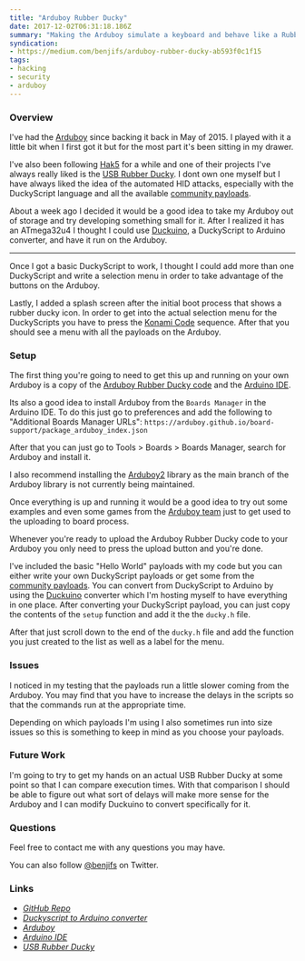 ```yaml
---
title: "Arduboy Rubber Ducky"
date: 2017-12-02T06:31:18.186Z
summary: "Making the Arduboy simulate a keyboard and behave like a Rubber Ducky"
syndication:
- https://medium.com/benjifs/arduboy-rubber-ducky-ab593f0c1f15
tags:
- hacking
- security
- arduboy
---
```

### Overview

I've had the <a href="https://www.arduboy.com/" target="_blank">Arduboy</a> since backing it back in May of 2015. I played with it a little bit when I first got it but for the most part it's been sitting in my drawer.

I've also been following <a href="https://www.hak5.org/" target="_blank">Hak5</a> for a while and one of their projects I've always really liked is the <a href="https://hakshop.com/products/usb-rubber-ducky-deluxe" target="_blank">USB Rubber Ducky</a>. I dont own one myself but I have always liked the idea of the automated HID attacks, especially with the DuckyScript language and all the available <a href="https://github.com/hak5darren/USB-Rubber-Ducky/wiki/Payloads" target="_blank">community payloads</a>.

About a week ago I decided it would be a good idea to take my Arduboy out of storage and try developing something small for it. After I realized it has an ATmega32u4 I thought I could use <a href="https://dukweeno.github.io/Duckuino/" target="_blank">Duckuino</a>, a DuckyScript to Arduino converter, and have it run on the Arduboy.

----

Once I got a basic DuckyScript to work, I thought I could add more than one DuckyScript and write a selection menu in order to take advantage of the buttons on the Arduboy.

Lastly, I added a splash screen after the initial boot process that shows a rubber ducky icon. In order to get into the actual selection menu for the DuckyScripts you have to press the <a href="https://en.wikipedia.org/wiki/Konami_Code" target="_blank">Konami Code</a> sequence. After that you should see a menu with all the payloads on the Arduboy.

### Setup
The first thing you're going to need to get this up and running on your own Arduboy is a copy of the <a href="https://github.com/benjifs/arduboy-rubber-ducky" target="_blank">Arduboy Rubber Ducky code</a> and the <a href="https://www.arduino.cc/en/Main/Software" target="_blank">Arduino IDE</a>.

Its also a good idea to install Arduboy from the `Boards Manager` in the Arduino IDE. To do this just go to preferences and add the following to "Additional Boards Manager URLs": ```https://arduboy.github.io/board-support/package_arduboy_index.json```


After that you can just go to Tools > Boards > Boards Manager, search for Arduboy and install it.

I also recommend installing the <a href="https://github.com/MLXXXp/Arduboy2" target="_blank">Arduboy2</a> library as the main branch of the Arduboy library is not currently being maintained.

Once everything is up and running it would be a good idea to try out some examples and even some games from the <a href="http://team-arg.com/games.html" target="_blank">Arduboy team</a> just to get used to the uploading to board process.

Whenever you're ready to upload the Arduboy Rubber Ducky code to your Arduboy you only need to press the upload button and you're done.

I've included the basic "Hello World" payloads with my code but you can either write your own DuckyScript payloads or get some from the <a href="https://github.com/hak5darren/USB-Rubber-Ducky/wiki/Payloads" target="_blank">community payloads</a>. You can convert from DuckyScript to Arduino by using the <a href="https://dukweeno.github.io/Duckuino/" target="_blank">Duckuino</a> converter which I'm hosting myself to have everything in one place. After converting your DuckyScript payload, you can just copy the contents of the `setup` function and add it the the `ducky.h` file.

After that just scroll down to the end of the `ducky.h` file and add the function you just created to the list as well as a label for the menu.

### Issues

I noticed in my testing that the payloads run a little slower coming from the Arduboy. You may find that you have to increase the delays in the scripts so that the commands run at the appropriate time.

Depending on which payloads I'm using I also sometimes run into size issues so this is something to keep in mind as you choose your payloads.

### Future Work

I'm going to try to get my hands on an actual USB Rubber Ducky at some point so that I can compare execution times. With that comparison I should be able to figure out what sort of delays will make more sense for the Arduboy and I can modify Duckuino to convert specifically for it.

### Questions

Feel free to contact me with any questions you may have.

You can also follow <a href="https://twitter.com/benjifs" target="_blank">@benjifs</a> on Twitter.

### Links
- [_GitHub Repo_](https://github.com/benjifs/arduboy-rubber-ducky)
- [_Duckyscript to Arduino converter_](http://benji.dog/ducky)
- [_Arduboy_](https://www.arduboy.com/)
- [_Arduino IDE_](https://www.arduino.cc/en/Main/Software)
- [_USB Rubber&nbsp;Ducky_](https://hakshop.com/products/usb-rubber-ducky-deluxe)
